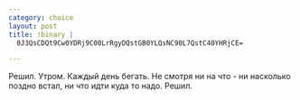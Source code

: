 ```yaml
--- 
category: choice
layout: post
title: !binary |
  0J3QsCDQt9Cw0YDRj9C00LrRgyDQstGB0YLQsNC90L7QstC40YHRjCE=

---
```

Решил. Утром. Каждый день бегать. Не смотря ни на что - ни насколько поздно встал, ни что идти куда то надо. Решил.

